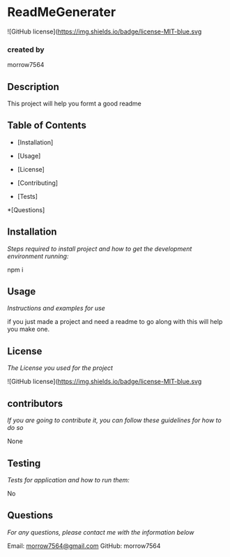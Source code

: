 # **ReadMeGenerater**
  ![GitHub license](https://img.shields.io/badge/license-MIT-blue.svg
 
 
  ### created by 
  
  morrow7564

  ## Description
 
  This project will help you formt a good readme
  
  ## Table of Contents

  * [Installation] 

  * [Usage] 
  
  * [License] 
  
  * [Contributing] 
  
  * [Tests] 
  
  *[Questions]

  ## Installation
  *Steps required to install project and how to get the development environment running:*

  npm i

  ## Usage 
  *Instructions and examples for use*
  
  if you just made a project and need a readme to go along with this will help you make one.

  ## License
  *The License you used for the project*
 
  ![GitHub license](https://img.shields.io/badge/license-MIT-blue.svg

  ## contributors
  *If you are going to contribute it, you can follow these guidelines for how to do so*
  
  None

  ## Testing
  *Tests for application and how to run them:*
  
  No

  ## Questions 
  *For any questions, please contact me with the information below*
   
  Email: morrow7564@gmail.com
  GitHub: morrow7564

